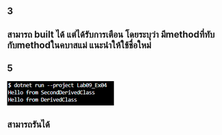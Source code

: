 ## 3
## สามารถ built ได้ แต่ได้รับการเตือน โดยระบุว่า มีmethodที่ทับกับmethodในคบาสแม่ แนะนำให้ใช้ชื่อใหม่

## 5
![alt text](image-3.png)
## สามารถรันได้